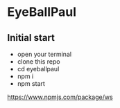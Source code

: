 # EyeBallPaul

## Initial start

- open your terminal
- clone this repo
- cd eyeballpaul
- npm i
- npm start

https://www.npmjs.com/package/ws
